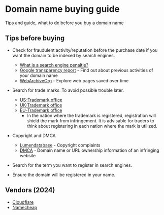 # Domain name buying guide
Tips and guide, what to do before you buy a domain name

## Tips before buying
- Check for fraudulent activity/reputation before the purchase date if you want the domain to be indexed by search engines.
    - [What is a search engine penaltie?](https://webmasters.stackexchange.com/questions/99632/a-page-has-been-removed-from-google-due-to-dmca-are-its-inbound-links-still-val/99701#99701)
    - [Google transparency report](https://transparencyreport.google.com/) - Find out about previous activities of your domain name
    - [WebArchiveOrg](https://wayback.archive.org) - Explore web pages saved over time

- Search for trade marks. To avoid possible trouble later.
    - [US-Trademark office](https://www.uspto.gov/trademarks/search)
    - [UK-Trademark office](https://www.gov.uk/how-to-register-a-trade-mark)
    - [EU-Trademark office](https://www.euipo.europa.eu/en)
        - In the nation where the trademark is registered, registration will shield the mark from infringement. It is advisable for traders to think about registering in each nation where the mark is utilized.

- Copyright and DMCA
    - [Lumendatabase](https://lumendatabase.org/) - Copyright complaints
    - [DMCA](https://www.dmca.com/Whois) -  Domain name or URL ownership information of an infringing website
      
- Search for the term you want to register in search engines.
- Ensure the domain will be registered in your name.

## Vendors (2024)
- [Cloudflare](https://www.cloudflare.com/products/registrar/)
- [Namecheap](https://www.namecheap.com/)
